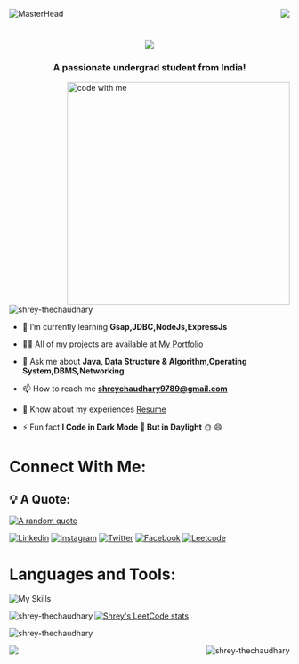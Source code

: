![MasterHead](https://github.com/mayankchaudhary26/Cool-Readme-ideas/blob/master/data/python-2.gif)
<img align="right" src="https://visitor-badge.laobi.icu/badge?page_id=salesp07.salesp07" />

<h1 align="center">
    <img src="https://readme-typing-svg.herokuapp.com/?font=Righteous&size=35&center=true&vCenter=true&width=500&height=70&duration=4000&lines=Hi+There!+👋;+I'm+Shrey+Chaudhary!;Java+Programmer;Web+Developer;Gate+2023+Qualified+😊+🎓;"/>
</h1>

<h3 align="center">A passionate undergrad student from India!</h3>



<img align="right" alt="code with me" width="400" src="https://user-images.githubusercontent.com/74038190/264141683-8aa99f6c-267d-4977-9cd3-1a4c11675863.gif">

<p align="left"> <img src="https://komarev.com/ghpvc/?username=shrey-thechaudhary&label=Profile%20views&color=0e75b6&style=flat" alt="shrey-thechaudhary" /> </p>

- 🌱 I’m currently learning **Gsap,JDBC,NodeJs,ExpressJs**

- 👨‍💻 All of my projects are available at [My Portfolio](https://shreychaudhary-portfolio.netlify.app/)

- 💬 Ask me about **Java, Data Structure & Algorithm,Operating System,DBMS,Networking**

- 📫 How to reach me **shreychaudhary9789@gmail.com**

- 📄 Know about my experiences [Resume](https://drive.google.com/file/d/13Lr6ZFMZKK6BG9P53GMscfHA6ZBVFH1x/view?usp=sharing)

- ⚡ Fun fact  **I Code in Dark Mode 🌚 But in Daylight** 🌞 😄
<h1>Connect With Me:</h1>

## 💡 A Quote:

[![A random quote](https://quotes-github-readme.vercel.app/api?type=horizontal&theme=dark)](https://github.com/piyushsuthar/github-readme-quotes)

[![Linkedin](https://skillicons.dev/icons?i=linkedin&theme=light)](https://www.linkedin.com/in/shrey--chaudhary/)
[![Instagram](https://skillicons.dev/icons?i=instagram&theme=light)](https://www.instagram.com/shrey_9879/)
[![Twitter](https://skillicons.dev/icons?i=twitter&theme=light)](https://twitter.com/shrey9879)
[![Facebook](https://www.google.com/imgres?imgurl=https%3A%2F%2Fuxwing.com%2Fwp-content%2Fthemes%2Fuxwing%2Fdownload%2Fbrands-and-social-media%2Ffacebook-round-color-icon.png&tbnid=Ag34rUYOc1jO9M&vet=12ahUKEwjLh-qAhoqCAxV-waACHfXCCrMQMygSegQIARB3..i&imgrefurl=https%3A%2F%2Fuxwing.com%2Ffacebook-round-color-icon%2F&docid=w0azS1csPRkbOM&w=512&h=512&q=facebook%20logo%20round&ved=2ahUKEwjLh-qAhoqCAxV-waACHfXCCrMQMygSegQIARB3)](https://www.facebook.com/shreychaudhary9879/)
[![Leetcode](https://skillicons.dev/icons?i=leetcode&theme=light)](https://leetcode.com/Shrey0301/)


<h1>Languages and Tools:</h1>

![My Skills](https://skillicons.dev/icons?i=java,cpp,html,css,javascript,bootstrap,react,materialui,mongodb,mysql,git,github,netlify)
  <!-- 
<p align="left"> <a href="https://getbootstrap.com" target="_blank" rel="noreferrer"> <img src="https://raw.githubusercontent.com/devicons/devicon/master/icons/bootstrap/bootstrap-plain-wordmark.svg" alt="bootstrap" width="40" height="40"/> </a> <a href="https://www.w3schools.com/cpp/" target="_blank" rel="noreferrer"> <img src="https://raw.githubusercontent.com/devicons/devicon/master/icons/cplusplus/cplusplus-original.svg" alt="cplusplus" width="40" height="40"/> </a> <a href="https://www.w3schools.com/css/" target="_blank" rel="noreferrer"> <img src="https://raw.githubusercontent.com/devicons/devicon/master/icons/css3/css3-original-wordmark.svg" alt="css3" width="40" height="40"/> </a> <a href="https://git-scm.com/" target="_blank" rel="noreferrer"> <img src="https://www.vectorlogo.zone/logos/git-scm/git-scm-icon.svg" alt="git" width="40" height="40"/> </a> <a href="https://www.w3.org/html/" target="_blank" rel="noreferrer"> <img src="https://raw.githubusercontent.com/devicons/devicon/master/icons/html5/html5-original-wordmark.svg" alt="html5" width="40" height="40"/> </a> <a href="https://www.java.com" target="_blank" rel="noreferrer"> <img src="https://raw.githubusercontent.com/devicons/devicon/master/icons/java/java-original.svg" alt="java" width="40" height="40"/> </a> <a href="https://developer.mozilla.org/en-US/docs/Web/JavaScript" target="_blank" rel="noreferrer"> <img src="https://raw.githubusercontent.com/devicons/devicon/master/icons/javascript/javascript-original.svg" alt="javascript" width="40" height="40"/> </a> <a href="https://www.mongodb.com/" target="_blank" rel="noreferrer"> <img src="https://raw.githubusercontent.com/devicons/devicon/master/icons/mongodb/mongodb-original-wordmark.svg" alt="mongodb" width="40" height="40"/> </a> <a href="https://www.mysql.com/" target="_blank" rel="noreferrer"> <img src="https://raw.githubusercontent.com/devicons/devicon/master/icons/mysql/mysql-original-wordmark.svg" alt="mysql" width="40" height="40"/> </a> <a href="https://reactjs.org/" target="_blank" rel="noreferrer"> <img src="https://raw.githubusercontent.com/devicons/devicon/master/icons/react/react-original-wordmark.svg" alt="react" width="40" height="40"/> </a> </p> //-->

<p><img align="left" src="https://github-readme-stats.vercel.app/api/top-langs?username=shrey-thechaudhary&show_icons=true&locale=en&layout=compact" alt="shrey-thechaudhary" /></p>

[![Shrey's LeetCode stats](https://leetcode-stats-six.vercel.app/api?username=Shrey0301)](https://github.com/Shrey-TheChaudhary/github-readme)

<p>&nbsp;<img align="left" src="https://github-readme-stats.vercel.app/api?username=shrey-thechaudhary&show_icons=true&locale=en" alt="shrey-thechaudhary" /></p>
<p><img align="right" src="https://github-readme-streak-stats.herokuapp.com/?user=shrey-thechaudhary&" alt="shrey-thechaudhary" /></p>

![](https://raw.githubusercontent.com/Shrey-TheChaudhary/Shrey-TheChaudhary/output/github-contribution-grid-snake.svg)
